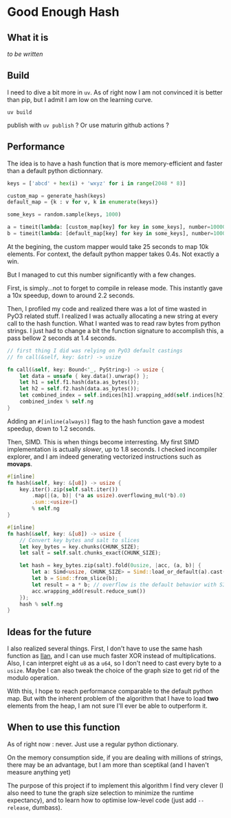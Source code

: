 Good Enough Hash
=========


## What it is

*to be written*

## Build

I need to dive a bit more in `uv`. As of right now I am not convinced it is better than pip, but I admit I am low on the learning curve.

`uv build`

publish with `uv publish` ? Or use maturin github actions ?


## Performance


The idea is to have a hash function that is more memory-efficient and faster than a default python dictionnary.

```python
keys = ['abcd' + hex(i) + 'wxyz' for i in range(2048 * 8)]

custom_map = generate_hash(keys)
default_map = {k : v for v, k in enumerate(keys)}

some_keys = random.sample(keys, 1000)

a = timeit(lambda: [custom_map[key] for key in some_keys], number=10000)
b = timeit(lambda: [default_map[key] for key in some_keys], number=10000)
```


At the begining, the custom mapper would take 25 seconds to map 10k elements. For context, the default python mapper takes 0.4s. Not exactly a win.

But I managed to cut this number significantly with a few changes. 

First, is simply...not to forget to compile in release mode. This instantly gave a 10x speedup, down to around 2.2 seconds.

Then, I profiled my code and realized there was a lot of time wasted in PyO3 related stuff. I realized I was actually allocating a new string at every call to the hash function. What I wanted was to read raw bytes from python strings. I just had to change a bit the function signature to accomplish this, a pass bellow 2 seconds at 1.4 seconds.

```rust
// first thing I did was relying on PyO3 default castings
// fn call(&self, key: &str) -> usize

fn call(&self, key: Bound<'_, PyString>) -> usize {
    let data = unsafe { key.data().unwrap() };
    let h1 = self.f1.hash(data.as_bytes());
    let h2 = self.f2.hash(data.as_bytes());
    let combined_index = self.indices[h1].wrapping_add(self.indices[h2]);
    combined_index % self.ng
}
```

Adding an `#[inline(always)]` flag to the hash function gave a modest speedup, down to 1.2 seconds.

Then, SIMD. This is when things become interresting. My first SIMD implementation is actually *slower*, up to 1.8 seconds. I checked incompiler explorer, and I am indeed generating vectorized instructions such as **movaps**.

```rust
#[inline]
fn hash(&self, key: &[u8]) -> usize {
    key.iter().zip(self.salt.iter())
        .map(|(a, b)| (*a as usize).overflowing_mul(*b).0)
        .sum::<usize>()
        % self.ng
}
```

```rust
#[inline]
fn hash(&self, key: &[u8]) -> usize {
    // Convert key bytes and salt to slices
    let key_bytes = key.chunks(CHUNK_SIZE);
    let salt = self.salt.chunks_exact(CHUNK_SIZE);

    let hash = key_bytes.zip(salt).fold(0usize, |acc, (a, b)| {
        let a: Simd<usize, CHUNK_SIZE> = Simd::load_or_default(a).cast();
        let b = Simd::from_slice(b);
        let result = a * b; // overflow is the default behavior with SIMD
        acc.wrapping_add(result.reduce_sum())
    });
    hash % self.ng
}
```

## Ideas for the future

I also realized several things. First, I don't have to use the same hash function as [Ilan](http://ilan.schnell-web.net/prog/perfect-hash/algo.html), and I can use much faster XOR instead of multiplications. Also, I can interpret eight `u8` as a `u64`, so I don't need to cast every byte to a `usize`. Maybe I can also tweak the choice of the graph size to get rid of the modulo operation.

With this, I hope to reach performance comparable to the default python map. But with the inherent problem of the algorithm that I have to load **two** elements from the heap, I am not sure I'll ever be able to outperform it.

## When to use this function

As of right now : never. Just use a regular python dictionary.

On the memory consumption side, if you are dealing with millions of strings, there may be an advantage, but I am more than sceptikal (and I haven't measure anything yet)

The purpose of this project if to implement this algorithm I find very clever (I also need to tune the graph size selection to minimize the runtime expectancy), and to learn how to optimise low-level code (just add `--release`, dumbass).